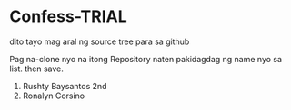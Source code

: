 # Confess-TRIAL
dito tayo mag aral ng source tree para sa github

Pag na-clone nyo na itong Repository naten pakidagdag ng name nyo sa list. then save.
1. Rushty Baysantos 2nd
2. Ronalyn Corsino